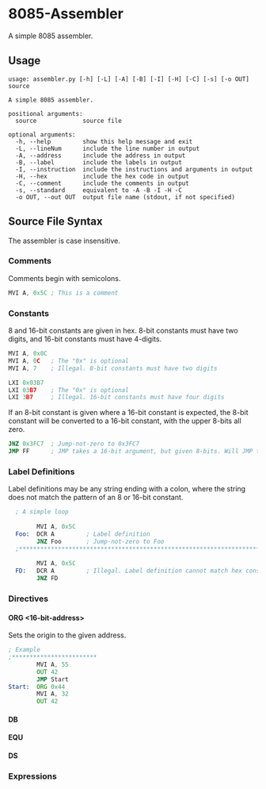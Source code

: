 # 8085-Assembler

A simple 8085 assembler.

## Usage
```
usage: assembler.py [-h] [-L] [-A] [-B] [-I] [-H] [-C] [-s] [-o OUT] source

A simple 8085 assembler.

positional arguments:
  source             source file

optional arguments:
  -h, --help         show this help message and exit
  -L, --lineNum      include the line number in output
  -A, --address      include the address in output
  -B, --label        include the labels in output
  -I, --instruction  include the instructions and arguments in output
  -H, --hex          include the hex code in output
  -C, --comment      include the comments in output
  -s, --standard     equivalent to -A -B -I -H -C
  -o OUT, --out OUT  output file name (stdout, if not specified)
  ```
## Source File Syntax
The assembler is case insensitive.

### Comments
Comments begin with semicolons.
```asm
MVI A, 0x5C ; This is a comment
```

### Constants
8 and 16-bit constants are given in hex. 8-bit constants must have two digits, and 16-bit constants must have 4-digits.
```asm
MVI A, 0x0C
MVI A, 0C   ; The "0x" is optional
MVI A, 7    ; Illegal. 8-bit constants must have two digits

LXI 0x03B7
LXI 03B7    ; The "0x" is optional
LXI 3B7     ; Illegal. 16-bit constants must have four digits
```
If an 8-bit constant is given where a 16-bit constant is expected, the 8-bit constant will be converted to a 16-bit constant, with the upper 8-bits all zero.
```asm
JNZ 0x3FC7  ; Jump-not-zero to 0x3FC7
JMP FF      ; JMP takes a 16-bit argument, but given 8-bits. Will JMP to 0x00FF
```

### Label Definitions
Label definitions may be any string ending with a colon, where the string does not match the pattern of an 8 or 16-bit constant.

```asm
  ; A simple loop
  
        MVI A, 0x5C
  Foo:  DCR A         ; Label definition
        JNZ Foo       ; Jump-not-zero to Foo
  ;*******************************************************************************
  
        MVI A, 0x5C
  FD:   DCR A         ; Illegal. Label definition cannot match hex constant format
        JNZ FD
```
### Directives
#### ORG <16-bit-address>
Sets the origin to the given address.
```asm
; Example
;************************
        MVI A, 55
        OUT 42
        JMP Start
Start:  ORG 0x44
        MVI A, 32
        OUT 42
```
#### DB
#### EQU
#### DS
### Expressions
